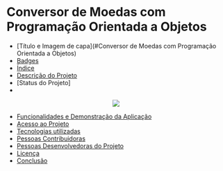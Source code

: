 ﻿# Conversor de Moedas com Programação Orientada a Objetos




* [Título e Imagem de capa](#Conversor de Moedas com Programação Orientada a Objetos)
* [Badges](#badges)
* [Índice](#índice)
* [Descrição do Projeto](#descrição-do-projeto)
* [Status do Projeto]
*
<p align="center">
<img src="http://img.shields.io/static/v1?label=STATUS&message=EM%20DESENVOLVIMENTO&color=GREEN&style=for-the-badge"/>
</p>

* [Funcionalidades e Demonstração da Aplicação](#funcionalidades-e-demonstração-da-aplicação)
* [Acesso ao Projeto](#acesso-ao-projeto)
* [Tecnologias utilizadas](#tecnologias-utilizadas)
* [Pessoas Contribuidoras](#pessoas-contribuidoras)
* [Pessoas Desenvolvedoras do Projeto](#pessoas-desenvolvedoras)
* [Licença](#licença)
* [Conclusão](#conclusão)
